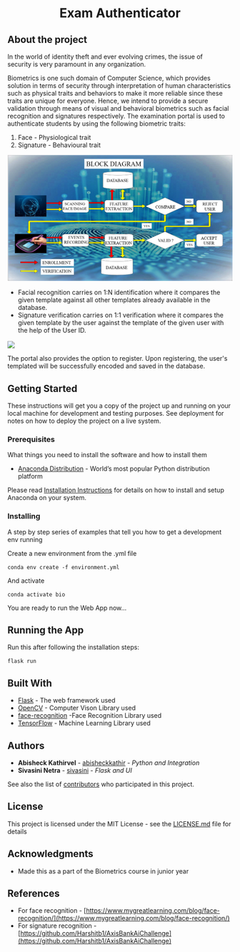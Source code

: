 <h1 align="center">Exam Authenticator</h1>

## About the project
In the world of identity theft and ever evolving crimes, the issue of security is very paramount in any organization.

Biometrics is one such domain of Computer Science, which provides solution in terms of security through interpretation of human characteristics such as physical traits and behaviors to make it more reliable since these traits are unique for everyone. Hence, we intend to provide a secure validation through means of visual and behavioral biometrics such as facial recognition and signatures respectively.
The examination portal is used to authenticate students by using the following biometric traits:
1. Face - Physiological trait
2. Signature - Behavioural trait

![Flow](https://github.com/abisheckkathir/Exam-Authenticator/blob/main/Im/Flow.png?raw=true)

* Facial recognition carries on 1:N identification where it compares the given template against all other templates already available in the database.
* Signature verification carries on 1:1 verification where it compares the given template by the user against the template of the given user with the help of the User ID.

<img src="https://i.pinimg.com/originals/aa/2f/f3/aa2ff34a12fde12ee717a4e8ebd6571d.jpg" width="500" align='center'>

The portal also provides the option to register. Upon registering, the user's templated will be successfully encoded and saved in the database.

## Getting Started

These instructions will get you a copy of the project up and running on your local machine for development and testing purposes. See deployment for notes on how to deploy the project on a live system.

### Prerequisites

What things you need to install the software and how to install them

* [Anaconda Distribution](https://www.anaconda.com/products/individual#Downloads) - World’s most popular Python distribution platform

Please read [Installation Instructions](https://docs.anaconda.com/anaconda/install/) for details on how to install and setup Anaconda on your system.

### Installing

A step by step series of examples that tell you how to get a development env running

Create a new environment from the .yml file

```
conda env create -f environment.yml
```

And activate

```
conda activate bio
```

You are ready to run the Web App now...

## Running the App

Run this after following the installation steps:

```
flask run
```

## Built With

* [Flask](https://flask.palletsprojects.com/) - The web framework used
* [OpenCV](https://docs.opencv.org/master/) - Computer Vison Library used
* [face-recognition](https://pypi.org/project/face-recognition/) -Face Recognition Library used
* [TensorFlow](https://www.tensorflow.org/api_docs) - Machine Learning Library used

## Authors

* **Abisheck Kathirvel** - [abisheckkathir](https://github.com/abisheckkathir) - *Python and Integration*
* **Sivasini Netra** - [sivasini](https://github.com/sivasini) - *Flask and UI*

See also the list of [contributors](https://github.com/abisheckkathir/Exam-Authenticator/contributors) who participated in this project.

## License

This project is licensed under the MIT License - see the [LICENSE.md](LICENSE.md) file for details

## Acknowledgments

* Made this as a part of the Biometrics course in junior year

## References
* For face recognition - [https://www.mygreatlearning.com/blog/face-recognition/](https://www.mygreatlearning.com/blog/face-recognition/)
* For signature recognition -[https://github.com/Harshitb1/AxisBankAiChallenge](https://github.com/Harshitb1/AxisBankAiChallenge)
